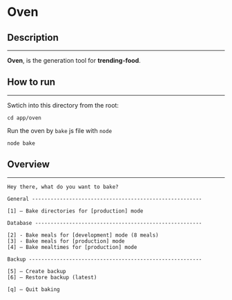 # Oven

## Description
---
**Oven**, is the generation tool for **trending-food**.

## How to run
---
Swtich into this directory from the root:

```
cd app/oven
```

Run the oven by `bake` js file with `node`

```
node bake
```

## Overview
---

```
Hey there, what do you want to bake?

General -------------------------------------------------------

[1] – Bake directories for [production] mode

Database ------------------------------------------------------

[2] - Bake meals for [development] mode (8 meals)
[3] - Bake meals for [production] mode
[4] – Bake mealtimes for [production] mode

Backup --------------------------------------------------------

[5] – Create backup
[6] – Restore backup (latest)

[q] – Quit baking
```